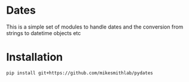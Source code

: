 # Dates
This is a simple set of modules to handle dates and the conversion from strings to datetime objects etc

# Installation
    pip install git+https://github.com/mikesmithlab/pydates
    
